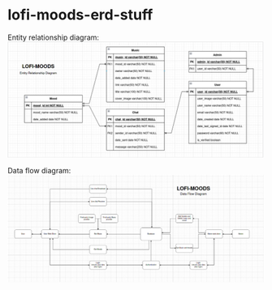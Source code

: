 # lofi-moods-erd-stuff

Entity relationship diagram:
<img src="https://raw.githubusercontent.com/Grrom/lofi-moods-erd-stuff/main/erd.png" />

Data flow diagram:
<img src="https://raw.githubusercontent.com/Grrom/lofi-moods-erd-stuff/main/dfd.png" />
